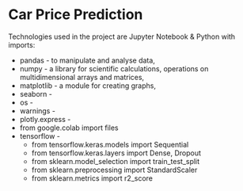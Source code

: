# Car Price Prediction

Technologies used in the project are Jupyter Notebook & Python with imports:
- pandas - to manipulate and analyse data,
- numpy - a library for scientific calculations, operations on multidimensional arrays and matrices,
- matplotlib - a module for creating graphs,
- seaborn -
- os -
- warnings -
- plotly.express -
- from google.colab import files
- tensorflow - 
    - from tensorflow.keras.models import Sequential
    - from tensorflow.keras.layers import Dense, Dropout
    - from sklearn.model_selection import train_test_split
    - from sklearn.preprocessing import StandardScaler
    - from sklearn.metrics import r2_score
